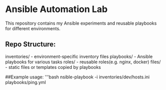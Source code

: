 # Ansible Automation Lab

This repository contains my Ansible experiments and reusable playbooks for different environments.

## Repo Structure:

inventories/ - environment-specific inventory files
playbooks/ - Ansible playbooks for various tasks
roles/ - reusable roles(e.g. nginx, docker)
files/ - static files or templates copied by playbooks

##Example usage:
'''bash
nsible-playbook -i inventories/dev/hosts.ini playbooks/ping.yml
